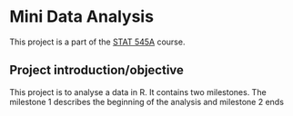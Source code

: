 # Mini Data Analysis 
This project is a part of the [STAT 545A](https://stat545.stat.ubc.ca/course/) course.

## Project introduction/objective
This project is to analyse a data in R. It contains two milestones. The milestone 1 describes the beginning of the analysis and milestone 2 ends

